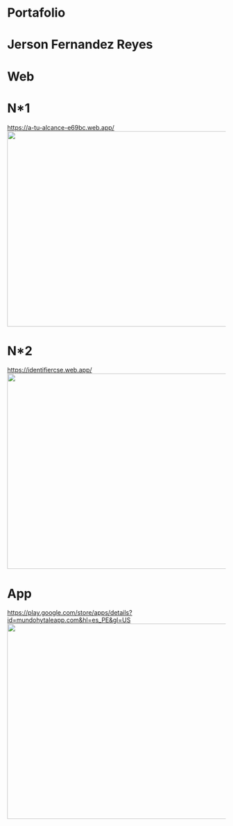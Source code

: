# Portafolio
# Jerson Fernandez Reyes
# Web
# N*1 
https://a-tu-alcance-e69bc.web.app/
<img src="https://github.com/goner99/Portafolio/assets/47512358/8b092207-0c10-4f7f-9a04-b3922ce65b75" width="750" height="450">
# N*2 
https://identifiercse.web.app/
<img src="https://github.com/goner99/Portafolio/assets/47512358/78403c00-9b33-48b8-976d-3a95fdd54e85" width="750" height="450">
<br>
# App
https://play.google.com/store/apps/details?id=mundohytaleapp.com&hl=es_PE&gl=US
<img src="https://github.com/goner99/Portafolio/assets/47512358/2a7ee46a-0e4c-42cf-a8e3-f3d3bf8e921b" width="750" height="450">


